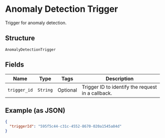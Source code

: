 
# Anomaly Detection Trigger

Trigger for anomaly detection.

## Structure

`AnomalyDetectionTrigger`

## Fields

| Name | Type | Tags | Description |
|  --- | --- | --- | --- |
| `trigger_id` | `String` | Optional | Trigger ID to identify the request in a callback. |

## Example (as JSON)

```json
{
  "triggerId": "595f5c44-c31c-4552-8670-020a1545a84d"
}
```

